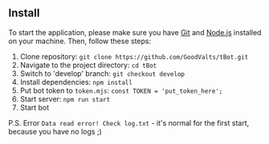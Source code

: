 ## Install

To start the application, please make sure you have [Git](https://git-scm.com) and [Node.js](https://nodejs.org) installed on your machine. Then, follow these steps:

1. Clone repository: `git clone https://github.com/GoodValts/tBot.git`
1. Navigate to the project directory: `cd tBot`
1. Switch to 'develop' branch: `git checkout develop`
1. Install dependencies: `npm install`
1. Put bot token to `token.mjs`: `const TOKEN = 'put_token_here';`
1. Start server: `npm run start`
1. Start bot

P.S. Error `Data read error! Check log.txt` - it's normal for the first start, because you have no logs ;)
